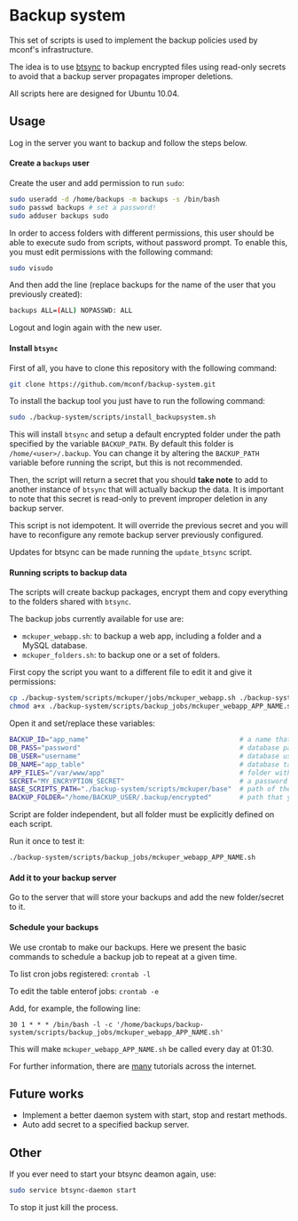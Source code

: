 # Backup system

This set of scripts is used to implement the backup policies used by mconf's infrastructure.

The idea is to use [btsync](http://labs.bittorrent.com/experiments/sync.html) to backup encrypted files using read-only secrets to avoid that a backup server propagates improper deletions.

All scripts here are designed for Ubuntu 10.04.


## Usage

Log in the server you want to backup and follow the steps below.


#### Create a `backups` user

Create the user and add permission to run `sudo`: 

```bash
sudo useradd -d /home/backups -m backups -s /bin/bash
sudo passwd backups # set a password!
sudo adduser backups sudo
``` 

In order to access folders with different permissions, this user should be able to execute sudo from scripts, without password prompt. To enable this, you must edit permissions with the following command: 

```bash
sudo visudo
```

And then add the line (replace backups for the name of the user that you previously created):

```bash
backups ALL=(ALL) NOPASSWD: ALL
```

Logout and login again with the new user.

#### Install `btsync`

First of all, you have to clone this repository with the following command:

```bash
git clone https://github.com/mconf/backup-system.git
```

To install the backup tool you just have to run the following command:

```bash
sudo ./backup-system/scripts/install_backupsystem.sh
```

This will install `btsync` and setup a default encrypted folder under the path specified by the variable `BACKUP_PATH`. By default this folder is `/home/<user>/.backup`.
You can change it by altering the `BACKUP_PATH` variable before running the script, but this is not recommended.

Then, the script will return a secret that you should **take note** to add to another instance of `btsync` that will actually backup the data.
It is important to note that this secret is read-only to prevent improper deletion in any backup server.

This script is not idempotent. It will override the previous secret and you will have to reconfigure any remote backup server previously configured.

Updates for btsync can be made running the `update_btsync` script.


#### Running scripts to backup data

The scripts will create backup packages, encrypt them and copy everything to the folders shared with `btsync`.

The backup jobs currently available for use are:

* `mckuper_webapp.sh`: to backup a web app, including a folder and a MySQL database.
* `mckuper_folders.sh`: to backup one or a set of folders.

First copy the script you want to a different file to edit it and give it permissions:

```bash
cp ./backup-system/scripts/mckuper/jobs/mckuper_webapp.sh ./backup-system/scripts/backup_jobs/mckuper_webapp_APP_NAME.sh
chmod a+x ./backup-system/scripts/backup_jobs/mckuper_webapp_APP_NAME.sh
```

Open it and set/replace these variables:

```bash
BACKUP_ID="app_name"                                      # a name that will be used to identify the files from this backup
DB_PASS="password"                                        # database password
DB_USER="username"                                        # database username
DB_NAME="app_table"                                       # database table name
APP_FILES="/var/www/app"                                  # folder with the files that will be backed up
SECRET="MY_ENCRYPTION_SECRET"                             # a password used to encrypt the files (make it as big as possible. 20+ )
BASE_SCRIPTS_PATH="./backup-system/scripts/mckuper/base"  # path of the scripts used by other scripts
BACKUP_FOLDER="/home/BACKUP_USER/.backup/encrypted"       # path that you save the data, replace for you created login or change it completely
```

Script are folder independent, but all folder must be explicitly defined on each script.

Run it once to test it:

```bash
./backup-system/scripts/backup_jobs/mckuper_webapp_APP_NAME.sh
```

#### Add it to your backup server

Go to the server that will store your backups and add the new folder/secret to it.


#### Schedule your backups

We use crontab to make our backups. Here we present the basic commands to schedule a backup job to repeat at a given time.

To list cron jobs registered: `crontab -l`

To edit the table enterof jobs: `crontab -e`

Add, for example, the following line:

```
30 1 * * * /bin/bash -l -c '/home/backups/backup-system/scripts/backup_jobs/mckuper_webapp_APP_NAME.sh'
```

This will make `mckuper_webapp_APP_NAME.sh` be called every day at 01:30.

For further information, there are [many](http://www.cyberciti.biz/faq/how-do-i-add-jobs-to-cron-under-linux-or-unix-oses/) tutorials across the internet.

## Future works

* Implement a better daemon system with start, stop and restart methods.
* Auto add secret to a specified backup server.
 
## Other

If you ever need to start your btsync deamon again, use: 

```bash
sudo service btsync-daemon start
```

To stop it just kill the process.
